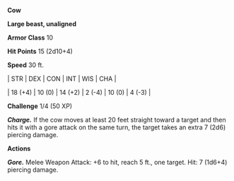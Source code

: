 **Cow**

**Large beast, unaligned**

**Armor Class** 10

**Hit Points** 15 (2d10+4)

**Speed** 30 ft.

|   STR   |   DEX   |   CON   |   INT   |   WIS   |   CHA   |
  
| 18 (+4) | 10 (0) | 14 (+2) | 2 (-4) | 10 (0) | 4 (-3) |

**Challenge** 1/4 (50 XP)

***Charge.*** If the cow moves at least 20 feet straight toward a target and then hits it with a gore attack on the same turn, the target takes an extra 7 (2d6) piercing damage.

**Actions**

***Gore.*** Melee Weapon Attack: +6 to hit, reach 5 ft., one target. Hit: 7 (1d6+4) piercing damage.


